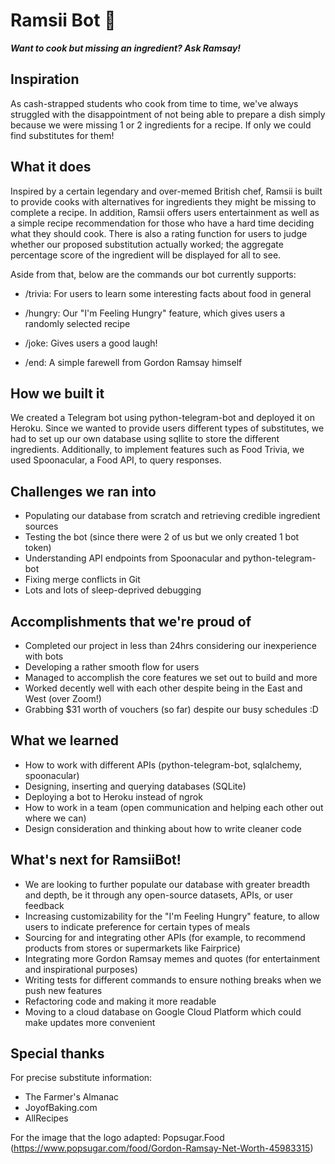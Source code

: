 # Ramsii Bot 👨‍

**_Want to cook but missing an ingredient? Ask Ramsay!_**

## Inspiration
As cash-strapped students who cook from time to time, we've always struggled with the disappointment of not being able to prepare a dish simply because we were missing 1 or 2 ingredients for a recipe. If only we could find substitutes for them!

## What it does
Inspired by a certain legendary and over-memed British chef, Ramsii is built to provide cooks with alternatives for ingredients they might be missing to complete a recipe. In addition, Ramsii offers users entertainment as well as a simple recipe recommendation for those who have a hard time deciding what they should cook. There is also a rating function for users to judge whether our proposed substitution actually worked; the aggregate percentage score of the ingredient will be displayed for all to see.

Aside from that, below are the commands our bot currently supports:

- /trivia: For users to learn some interesting facts about food in general

- /hungry: Our "I'm Feeling Hungry" feature, which gives users a randomly selected recipe

- /joke: Gives users a good laugh!

- /end: A simple farewell from Gordon Ramsay himself

## How we built it
We created a Telegram bot using python-telegram-bot and deployed it on Heroku. Since we wanted to provide users different types of substitutes, we had to set up our own database using sqllite to store the different ingredients. Additionally, to implement features such as Food Trivia, we used Spoonacular, a Food API, to query responses.

## Challenges we ran into
- Populating our database from scratch and retrieving credible ingredient sources
- Testing the bot (since there were 2 of us but we only created 1 bot token)
- Understanding API endpoints from Spoonacular and python-telegram-bot
- Fixing merge conflicts in Git
- Lots and lots of sleep-deprived debugging

## Accomplishments that we're proud of
- Completed our project in less than 24hrs considering our inexperience with bots
- Developing a rather smooth flow for users
- Managed to accomplish the core features we set out to build and more
- Worked decently well with each other despite being in the East and West (over Zoom!)
- Grabbing $31 worth of vouchers (so far) despite our busy schedules :D

## What we learned
- How to work with different APIs (python-telegram-bot, sqlalchemy, spoonacular)
- Designing, inserting and querying databases (SQLite)
- Deploying a bot to Heroku instead of ngrok
- How to work in a team (open communication and helping each other out where we can)
- Design consideration and thinking about how to write cleaner code

## What's next for RamsiiBot!
- We are looking to further populate our database with greater breadth and depth, be it through any open-source datasets, APIs, or user feedback
- Increasing customizability for the "I'm Feeling Hungry" feature, to allow users to indicate preference for certain types of meals
- Sourcing for and integrating other APIs (for example, to recommend products from stores or supermarkets like Fairprice)
- Integrating more Gordon Ramsay memes and quotes (for entertainment and inspirational purposes)
- Writing tests for different commands to ensure nothing breaks when we push new features
- Refactoring code and making it more readable
- Moving to a cloud database on Google Cloud Platform which could make updates more convenient

## Special thanks
For precise substitute information:
- The Farmer's Almanac
- JoyofBaking.com
- AllRecipes

For the image that the logo adapted:
Popsugar.Food (https://www.popsugar.com/food/Gordon-Ramsay-Net-Worth-45983315)
